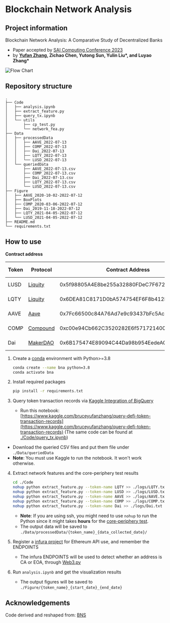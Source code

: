 # Blockchain Network Analysis

## Project information

Blockchain Network Analysis: A Comparative Study of Decentralized Banks

- Paper accepted by [SAI Computing Conference 2023](https://saiconference.com/Computing)
- by **[Yufan Zhang](https://yufanz.xyz/), Zichao Chen, Yutong Sun, Yulin Liu\*, and Luyao Zhang\***


![Flow Chart](https://raw.githubusercontent.com/SciEcon/Blockchain-Network-Analysis/main/flowchart.png)
## Repository structure

```
.
├── Code
│   ├── analysis.ipynb
│   ├── extract_feature.py
│   ├── query_tx.ipynb
│   └── utils
│       ├── cp_test.py
│       └── network_fea.py
├── Data
│   ├── processedData
│   │   ├── AAVE_2022-07-13
│   │   ├── COMP_2022-07-13
│   │   ├── Dai_2022-07-13
│   │   ├── LQTY_2022-07-13
│   │   └── LUSD_2022-07-13
│   └── queriedData
│       ├── AAVE_2022-07-13.csv
│       ├── COMP_2022-07-13.csv
│       ├── Dai_2022-07-13.csv
│       ├── LQTY_2022-07-13.csv
│       └── LUSD_2022-07-13.csv
├── Figure
│   ├── AAVE_2020-10-02-2022-07-12
│   ├── BoxPlots
│   ├── COMP_2020-03-06-2022-07-12
│   ├── Dai_2019-11-18-2022-07-12
│   ├── LQTY_2021-04-05-2022-07-12
│   └── LUSD_2021-04-05-2022-07-12
├── README.md
└── requirements.txt
```

## How to use

**Contract address**

| Token | Protocol                              | Contract Address                           | Start Date |
|-------|---------------------------------------|--------------------------------------------|------------|
| LUSD  | [Liquity](https://www.liquity.org/)   | 0x5f98805A4E8be255a32880FDeC7F6728C6568bA0 | 2021-04-05 |
| LQTY  | [Liquity](https://www.liquity.org/)   | 0x6DEA81C8171D0bA574754EF6F8b412F2Ed88c54D | 2021-04-05 |
| AAVE  | [Aave](https://aave.com/)             | 0x7Fc66500c84A76Ad7e9c93437bFc5Ac33E2DDaE9 | 2020-10-02 |
| COMP  | [Compound](https://compound.finance/) | 0xc00e94Cb662C3520282E6f5717214004A7f26888 | 2020-03-04 |
| Dai   | [MakerDAO](https://makerdao.com/)     | 0x6B175474E89094C44Da98b954EedeAC495271d0F | 2019-11-13 |


1. Create a [conda](https://docs.conda.io/en/latest/) environment with Python>=3.8

    ```bash
    conda create --name bna python=3.8
    conda activate bna
    ```

2. Install required packages

    ```bash
    pip install -r requirements.txt
    ```

3. Query token transaction records via [Kaggle Integration of BigQuery](https://www.kaggle.com/datasets/bigquery/ethereum-blockchain)

   - Run this notebook: [https://www.kaggle.com/bruceyufanzhang/query-defi-token-transaction-records](https://www.kaggle.com/bruceyufanzhang/query-defi-token-transaction-records) (The same code can be found at [./Code/query_tx.ipynb](./Code/query_tx.ipynb))
  - Download the queried CSV files and put them file under `./Data/queriedData`
  - **Note**: You must use Kaggle to run the notebook. It won't work otherwise.

4. Extract network features and the core-periphery test results

    ```bash
    cd ./Code
    nohup python extract_feature.py --token-name LQTY >> ./logs/LQTY.txt
    nohup python extract_feature.py --token-name LUSD >> ./logs/LUSD.txt
    nohup python extract_feature.py --token-name AAVE >> ./logs/AAVE.txt
    nohup python extract_feature.py --token-name COMP >> ./logs/COMP.txt
    nohup python extract_feature.py --token-name Dai >> ./logs/Dai.txt
    ```

   - **Note**: If you are using ssh, you might need to use `nohup` to run the Python since it might takes **hours** for the [core-periphery test](https://github.com/skojaku/core-periphery-detection).
   - The output data will be saved to `./Data/processedData/{token_name}_{data_collected_date}/`

5. Register a [infura project](https://infura.io/) for Ethereum API use, and remember the ENDPOINTS

   - The infura ENDPOINTS will be used to detect whether an address is CA or EOA, through [Web3.py](https://web3py.readthedocs.io/en/stable/quickstart.html)
   
6. Run `analysis.ipynb` and get the visualization results
   - The output figures will be saved to `./Figure/{token_name}_{start_date}_{end_date}`

## Acknowledgements

Code derived and reshaped from: [BNS](https://github.com/Blockchain-Network-Studies/BNS)

